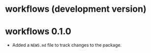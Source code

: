 # workflows (development version)

# workflows 0.1.0

* Added a `NEWS.md` file to track changes to the package.
